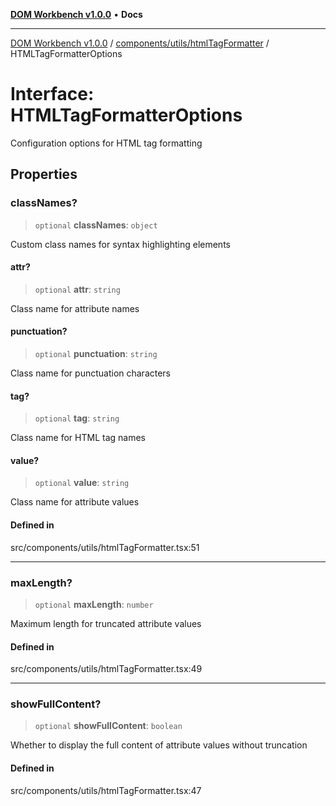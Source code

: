[**DOM Workbench v1.0.0**](../../../../README.md) • **Docs**

***

[DOM Workbench v1.0.0](../../../../modules.md) / [components/utils/htmlTagFormatter](../README.md) / HTMLTagFormatterOptions

# Interface: HTMLTagFormatterOptions

Configuration options for HTML tag formatting

## Properties

### classNames?

> `optional` **classNames**: `object`

Custom class names for syntax highlighting elements

#### attr?

> `optional` **attr**: `string`

Class name for attribute names

#### punctuation?

> `optional` **punctuation**: `string`

Class name for punctuation characters

#### tag?

> `optional` **tag**: `string`

Class name for HTML tag names

#### value?

> `optional` **value**: `string`

Class name for attribute values

#### Defined in

src/components/utils/htmlTagFormatter.tsx:51

***

### maxLength?

> `optional` **maxLength**: `number`

Maximum length for truncated attribute values

#### Defined in

src/components/utils/htmlTagFormatter.tsx:49

***

### showFullContent?

> `optional` **showFullContent**: `boolean`

Whether to display the full content of attribute values without truncation

#### Defined in

src/components/utils/htmlTagFormatter.tsx:47
